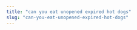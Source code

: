 ```yaml
---
title: "can you eat unopened expired hot dogs"
slug: "can-you-eat-unopened-expired-hot-dogs"
---
```



